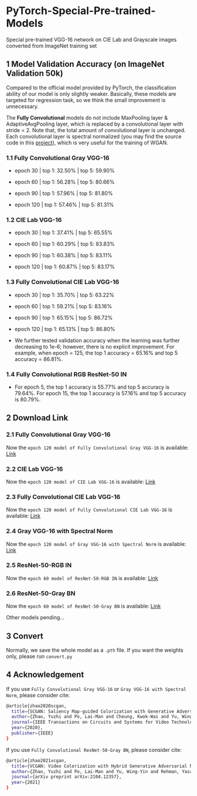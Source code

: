 # PyTorch-Special-Pre-trained-Models

Special pre-trained VGG-16 network on CIE Lab and Grayscale images converted from ImageNet training set

## 1 Model Validation Accuracy (on ImageNet Validation 50k)

Compared to the official model provided by PyTorch, the classification ability of our model is only slightly weaker. Basically, these models are targeted for regression task, so we think the small improvement is unnecessary.

The **Fully Convolutional** models do not include MaxPooling layer & AdaptiveAvgPooling layer, which is replaced by a convolutional layer with stride = 2. Note that, the total amount of convolutional layer is unchanged. Each convolutional layer is spectral normalized (you may find the source code in this [project](https://github.com/zhaoyuzhi/PyTorch-Useful-Codes)), which is very useful for the training of WGAN.

### 1.1  Fully Convolutional Gray VGG-16

- epoch 30 | top 1: 32.50% | top 5: 59.90%

- epoch 60 | top 1: 56.28% | top 5: 80.66%

- epoch 90 | top 1: 57.96% | top 5: 81.80%

- epoch 120 | top 1: 57.46% | top 5: 81.31%

### 1.2  CIE Lab VGG-16

- epoch 30 | top 1: 37.41% | top 5: 65.55%

- epoch 60 | top 1: 60.29% | top 5: 83.83%

- epoch 90 | top 1: 60.38% | top 5: 83.11%

- epoch 120 | top 1: 60.87% | top 5: 83.17%

### 1.3  Fully Convolutional CIE Lab VGG-16

- epoch 30 | top 1: 35.70% | top 5: 63.22%

- epoch 60 | top 1: 59.21% | top 5: 83.16%

- epoch 90 | top 1: 65.15% | top 5: 86.72%

- epoch 120 | top 1: 65.13% | top 5: 86.80%

- We further tested validation accuracy when the learning was further decreasing to 1e-6; however, there is no explicit improvement. For example, when epoch = 125, the top 1 accuracy = 65.16% and top 5 accuracy = 86.81%.

### 1.4  Fully Convolutional RGB ResNet-50 IN

- For epoch 5, the top 1 accuracy is 55.77% and top 5 accuracy is 79.64%. For epoch 15, the top 1 accuracy is 57.16% and top 5 accuracy is 80.79%.

## 2 Download Link

### 2.1  Fully Convolutional Gray VGG-16

Now the `epoch 120 model of Fully Convolutional Gray VGG-16` is available: [Link](https://portland-my.sharepoint.com/:f:/g/personal/yzzhao2-c_my_cityu_edu_hk/Et3L1driFDBBsc2gwc0zhT4BoyDxlG3UP1J_B-DDSUKKqw?e=faaDVc)

### 2.2  CIE Lab VGG-16

Now the `epoch 120 model of CIE Lab VGG-16` is available: [Link](https://portland-my.sharepoint.com/:f:/g/personal/yzzhao2-c_my_cityu_edu_hk/Ev3P5qMyQltKujBS56FsBigB5oFZpPTcSkH3gDLiIYEgQQ?e=j8biDv)

### 2.3  Fully Convolutional CIE Lab VGG-16

Now the `epoch 120 model of Fully Convolutional CIE Lab VGG-16` is available: [Link](https://portland-my.sharepoint.com/:f:/g/personal/yzzhao2-c_my_cityu_edu_hk/EpKE6a0f6LdHj68CMv6Tmf8BeNh_1KyUCx7ukBUVmjMGPg?e=YK4Rig)

### 2.4  Gray VGG-16 with Spectral Norm

Now the `epoch 120 model of Gray VGG-16 with Spectral Norm` is available: [Link](https://portland-my.sharepoint.com/:f:/g/personal/yzzhao2-c_my_cityu_edu_hk/EoQ0b3sdTNFAnvwWXg474XcBiV9Q4-OeNnCkSbw97FP-1g?e=76eAxG)

### 2.5  ResNet-50-RGB IN

Now the `epoch 60 model of ResNet-50-RGB IN` is available: [Link](https://portland-my.sharepoint.com/:f:/g/personal/yzzhao2-c_my_cityu_edu_hk/EjRVIDqrT5pJhtsFm2Mf8HQBMYcuYo1FjNz6Yz2IhmFRJw?e=Hqf8fa)

### 2.6  ResNet-50-Gray BN

Now the `epoch 60 model of ResNet-50-Gray BN` is available: [Link](https://portland-my.sharepoint.com/:f:/g/personal/yzzhao2-c_my_cityu_edu_hk/EgqoMAIIuydJo8dQpz_oZZQB7qeKj7kIq0qGIalXoR6Sqg?e=NBAVaK)

Other models pending...

## 3 Convert

Normally, we save the whole model as a `.pth` file. If you want the weights only, please run `convert.py`

## 4 Acknowledgement

If you use `Fully Convolutional Gray VGG-16` or `Gray VGG-16 with Spectral Norm`, please consider cite:
```bash
@article{zhao2020scgan,
  title={SCGAN: Saliency Map-guided Colorization with Generative Adversarial Network},
  author={Zhao, Yuzhi and Po, Lai-Man and Cheung, Kwok-Wai and Yu, Wing-Yin and Abbas Ur Rehman, Yasar},
  journal={IEEE Transactions on Circuits and Systems for Video Technology},
  year={2020},
  publisher={IEEE}
}
```

If you use `Fully Convolutional ResNet-50-Gray BN`, please consider cite:
```bash
@article{zhao2021vcgan,
  title={VCGAN: Video Colorization with Hybrid Generative Adversarial Network},
  author={Zhao, Yuzhi and Po, Lai-Man and Yu, Wing-Yin and Rehman, Yasar Abbas Ur and Liu, Mengyang and Zhang, Yujia and Ou, Weifeng},
  journal={arXiv preprint arXiv:2104.12357},
  year={2021}
}
```
